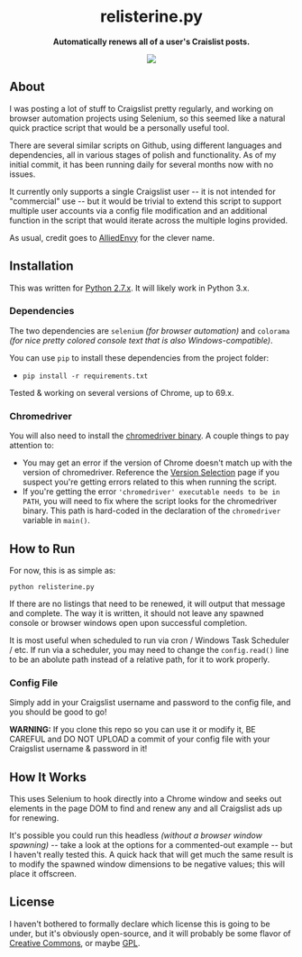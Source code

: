 <h1 align="center">relisterine.py</h1>

<p align="center"><b>Automatically renews all of a user's Craislist posts.</b></p>

<p align="center">
  <img src="https://raw.github.com/Wingman4l7/relisterine/master/relisterine_successful.png"/>
</p>

## About ##
I was posting a lot of stuff to Craigslist pretty regularly, and working on browser automation projects using Selenium, so this seemed like a natural quick practice script that would be a personally useful tool.

There are several similar scripts on Github, using different languages and dependencies, all in various stages of polish and functionality.  As of my initial commit, it has been running daily for several months now with no issues.

It currently only supports a single Craigslist user -- it is not intended for "commercial" use -- but it would be trivial to extend this script to support multiple user accounts via a config file modification and an additional function in the script that would iterate across the multiple logins provided.

As usual, credit goes to [AlliedEnvy](https://github.com/AlliedEnvy) for the clever name.

## Installation ##
This was written for [Python 2.7.x](https://www.python.org/downloads/).  It will likely work in Python 3.x.

### Dependencies ###
The two dependencies are `selenium` *(for browser automation)* and `colorama` *(for nice pretty colored console text that is also Windows-compatible)*.

You can use `pip` to install these dependencies from the project folder:

 - `pip install -r requirements.txt`

Tested & working on several versions of Chrome, up to 69.x.

### Chromedriver ###
You will also need to install the [chromedriver binary](https://chromedriver.chromium.org/).  A couple things to pay attention to:
* You may get an error if the version of Chrome doesn't match up with the version of chromedriver.  Reference the [Version Selection](https://chromedriver.chromium.org/downloads/version-selection) page if you suspect you're getting errors related to this when running the script.
* If you're getting the error `'chromedriver' executable needs to be in PATH`, you will need to fix where the script looks for the chromedriver binary.  This path is hard-coded in the declaration of the `chromedriver` variable in `main()`.

## How to Run ##
For now, this is as simple as:

	python relisterine.py

If there are no listings that need to be renewed, it will output that message and complete.  The way it is written, it should not leave any spawned console or browser windows open upon successful completion.

It is most useful when scheduled to run via cron / Windows Task Scheduler / etc.  If run via a scheduler, you may need to change the `config.read()` line to be an abolute path instead of a relative path, for it to work properly.  

### Config File ###
Simply add in your Craigslist username and password to the config file, and you should be good to go!

**WARNING:** If you clone this repo so you can use it or modify it, BE CAREFUL and DO NOT UPLOAD a commit of your config file with your Craigslist username & password in it!

## How It Works ##
This uses Selenium to hook directly into a Chrome window and seeks out elements in the page DOM to find and renew any and all Craigslist ads up for renewing.

It's possible you could run this headless *(without a browser window spawning)* -- take a look at the options for a commented-out example -- but I haven't really tested this.  A quick hack that will get much the same result is to modify the spawned window dimensions to be negative values; this will place it offscreen.

## License ##
I haven't bothered to formally declare which license this is going to be under, but it's obviously open-source, and it will probably be some flavor of [Creative Commons](http://creativecommons.org/licenses/), or maybe [GPL](http://www.gnu.org/licenses/licenses.html).
